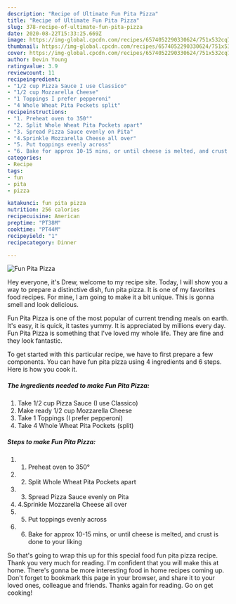 ```yaml
---
description: "Recipe of Ultimate Fun Pita Pizza"
title: "Recipe of Ultimate Fun Pita Pizza"
slug: 378-recipe-of-ultimate-fun-pita-pizza
date: 2020-08-22T15:33:25.669Z
image: https://img-global.cpcdn.com/recipes/6574052290330624/751x532cq70/fun-pita-pizza-recipe-main-photo.jpg
thumbnail: https://img-global.cpcdn.com/recipes/6574052290330624/751x532cq70/fun-pita-pizza-recipe-main-photo.jpg
cover: https://img-global.cpcdn.com/recipes/6574052290330624/751x532cq70/fun-pita-pizza-recipe-main-photo.jpg
author: Devin Young
ratingvalue: 3.9
reviewcount: 11
recipeingredient:
- "1/2 cup Pizza Sauce I use Classico"
- "1/2 cup Mozzarella Cheese"
- "1 Toppings I prefer pepperoni"
- "4 Whole Wheat Pita Pockets split"
recipeinstructions:
- "1. Preheat oven to 350°"
- "2. Split Whole Wheat Pita Pockets apart"
- "3. Spread Pizza Sauce evenly on Pita"
- "4.Sprinkle Mozzarella Cheese all over"
- "5. Put toppings evenly across"
- "6. Bake for approx 10-15 mins, or until cheese is melted, and crust is done to your liking"
categories:
- Recipe
tags:
- fun
- pita
- pizza

katakunci: fun pita pizza 
nutrition: 256 calories
recipecuisine: American
preptime: "PT38M"
cooktime: "PT44M"
recipeyield: "1"
recipecategory: Dinner

---
```



![Fun Pita Pizza](https://img-global.cpcdn.com/recipes/6574052290330624/751x532cq70/fun-pita-pizza-recipe-main-photo.jpg)

Hey everyone, it's Drew, welcome to my recipe site. Today, I will show you a way to prepare a distinctive dish, fun pita pizza. It is one of my favorites food recipes. For mine, I am going to make it a bit unique. This is gonna smell and look delicious.

Fun Pita Pizza is one of the most popular of current trending meals on earth. It's easy, it is quick, it tastes yummy. It is appreciated by millions every day. Fun Pita Pizza is something that I've loved my whole life. They are fine and they look fantastic.




To get started with this particular recipe, we have to first prepare a few components. You can have fun pita pizza using 4 ingredients and 6 steps. Here is how you cook it.

<!--inarticleads1-->

##### The ingredients needed to make Fun Pita Pizza:

1. Take 1/2 cup Pizza Sauce (I use Classico)
1. Make ready 1/2 cup Mozzarella Cheese
1. Take 1 Toppings (I prefer pepperoni)
1. Take 4 Whole Wheat Pita Pockets (split)




<!--inarticleads2-->

##### Steps to make Fun Pita Pizza:

1. 1. Preheat oven to 350°
1. 2. Split Whole Wheat Pita Pockets apart
1. 3. Spread Pizza Sauce evenly on Pita
1. 4.Sprinkle Mozzarella Cheese all over
1. 5. Put toppings evenly across
1. 6. Bake for approx 10-15 mins, or until cheese is melted, and crust is done to your liking




So that's going to wrap this up for this special food fun pita pizza recipe. Thank you very much for reading. I'm confident that you will make this at home. There's gonna be more interesting food in home recipes coming up. Don't forget to bookmark this page in your browser, and share it to your loved ones, colleague and friends. Thanks again for reading. Go on get cooking!
